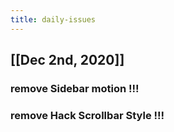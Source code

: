 ```yaml
---
title: daily-issues
---
```


## [[Dec 2nd, 2020]] 
### remove Sidebar motion !!!
### remove Hack Scrollbar Style !!!
